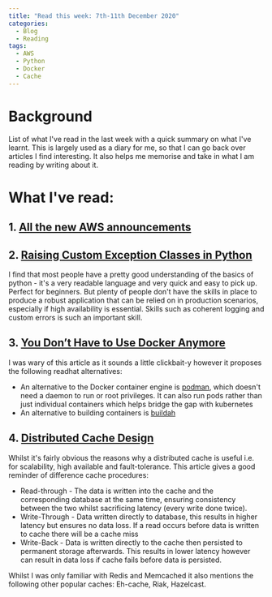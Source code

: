 ```yaml
---
title: "Read this week: 7th-11th December 2020"
categories:
  - Blog
  - Reading
tags:
  - AWS
  - Python
  - Docker
  - Cache
---
```


# Background

List of what I've read in the last week with a quick summary on what I've learnt. This is largely used as a diary for me, so that I can go back over articles I find interesting. It also helps me memorise and take in what I am reading by writing about it.

# What I've read:

## 1. [All the new AWS announcements](https://aws.amazon.com/about-aws/whats-new/2020/)


## 2. [Raising Custom Exception Classes in Python](https://towardsdatascience.com/how-to-define-custom-exception-classes-in-python-bfa346629bca)

I find that most people have a pretty good understanding of the basics of python - it's a very readable language and very quick and easy to pick up. Perfect for beginners. But plenty of people don't have the skills in place to produce a robust application that can be relied on in production scenarios, especially if high availability is essential. Skills such as coherent logging and custom errors is such an important skill.

## 3. [You Don’t Have to Use Docker Anymore](https://towardsdatascience.com/its-time-to-say-goodbye-to-docker-5cfec8eff833)

I was wary of this article as it sounds a little clickbait-y however it proposes the following readhat alternatives:

- An alternative to the Docker container engine is [podman](https://podman.io/), which doesn't need a daemon to run or root privileges. It can also run pods rather than just individual containers which helps bridge the gap with kubernetes
- An alternative to building containers is [buildah](https://buildah.io/)

## 4. [Distributed Cache Design](https://medium.com/rtkal/distributed-cache-design-348cbe334df1)

Whilst it's fairly obvious the reasons why a distributed cache is useful i.e. for scalability, high available and fault-tolerance. This article gives a good reminder of difference cache procedures:
- Read-through - The data is written into the cache and the corresponding database at the same time, ensuring consistency between the two whilst sacrificing latency (every write done twice).
- Write-Through - Data written directly to database, this results in higher latency but ensures no data loss. If a read occurs before data is written to cache there will be a cache miss
- Write-Back - Data is written directly to the cache then persisted to permanent storage afterwards. This results in lower latency however can result in data loss if cache fails before data is persisted.

Whilst I was only familiar with Redis and Memcached it also mentions the following other popular caches: Eh-cache, Riak, Hazelcast.


